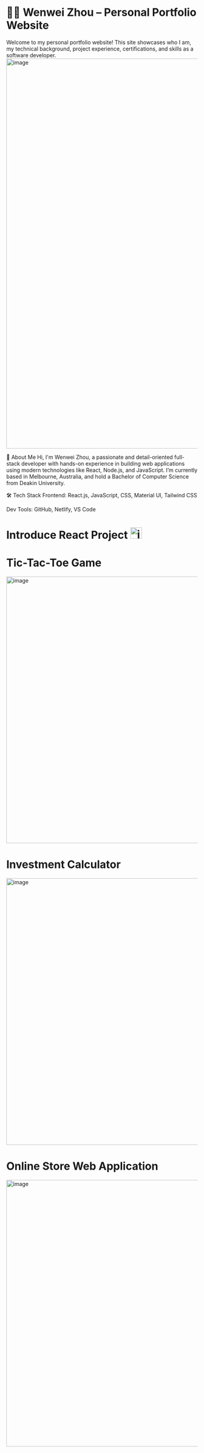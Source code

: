 # 🧑‍💻 Wenwei Zhou – Personal Portfolio Website
Welcome to my personal portfolio website! This site showcases who I am, my technical background, project experience, certifications, and skills as a software developer.
<img width="1536" height="1024" alt="image" src="https://github.com/user-attachments/assets/a8d6c936-37ac-4fb9-859c-a23bb0ca8de5" />

🧠 About Me
Hi, I'm Wenwei Zhou, a passionate and detail-oriented full-stack developer with hands-on experience in building web applications using modern technologies like React, Node.js, and JavaScript. I’m currently based in Melbourne, Australia, and hold a Bachelor of Computer Science from Deakin University.

🛠️ Tech Stack
Frontend: React.js, JavaScript, CSS, Material UI, Tailwind CSS

Dev Tools: GitHub, Netlify, VS Code

# Introduce React Project <img width="30" height="30" alt="image" src="https://github.com/user-attachments/assets/566f8e47-d6eb-4c1f-890e-2c9b1d94bd30" />
# Tic-Tac-Toe Game
<img width="800" height="700" alt="image" src="https://github.com/user-attachments/assets/b5b29f70-a74c-446c-8a18-c87116a84473" />

# Investment Calculator
<img width="800" height="700" alt="image" src="https://github.com/user-attachments/assets/cbc27910-5564-464b-8c28-248eda7b0afe" />

# Online Store Web Application
<img width="800" height="700" alt="image" src="https://github.com/user-attachments/assets/0d8a71b9-a9dd-41d9-afa7-65c1fcf18ef4" />
